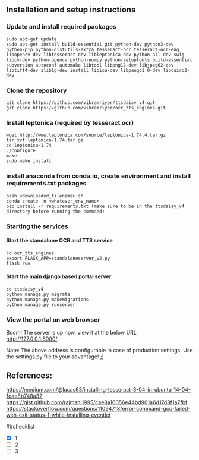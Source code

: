 ## Installation and setup instructions

### Update and install required packages
```
sudo apt-get update  
sudo apt-get install build-essential git python-dev python3-dev python-pip python-distutils-extra tesseract-ocr tesseract-ocr-eng libopencv-dev libtesseract-dev libleptonica-dev python-all-dev swig libcv-dev python-opencv python-numpy python-setuptools build-essential subversion autoconf automake libtool libpng12-dev libjpeg62-dev libtiff4-dev zlib1g-dev install libicu-dev libpango1.0-dev libcairo2-dev  
```

### Clone the repository
```
git clone https://github.com/vikramriyer/ttsdaisy_v4.git  
git clone https://github.com/vikramriyer/ocr_tts_engines.git
```
### Install leptonica (required by tesseract ocr)
```
wget http://www.leptonica.com/source/leptonica-1.74.4.tar.gz  
tar xvf leptonica-1.74.tar.gz  
cd leptonica-1.74  
./configure  
make  
sudo make install  
```
### install anaconda from conda.io, create environment and install requirements.txt packages
```
bash <downloaded_filename>.sh  
conda create -n <whatever_env_name>  
pip install -r requirements.txt (make sure to be in the ttsdaisy_v4 directory before running the command)  
```

### Starting the services
#### Start the standalone OCR and TTS service
```
cd ocr_tts_engines  
export FLASK_APP=standaloneserver_v2.py  
flask run  
```

#### Start the main django based portal server
```
cd ttsdaisy_v4  
python manage.py migrate  
python manage.py makemigrations  
python manage.py runserver  
```
### View the portal on web browser
Boom! The server is up now, view it at the below URL  
http://127.0.0.1:8000/  

Note: The above address is configurable in case of production settings. Use the settings.py file to your advantage! ;)  

## References:
https://medium.com/@lucas63/installing-tesseract-3-04-in-ubuntu-14-04-1dae8b748a32  
https://gist.github.com/rajmani1995/cae8a16056e44bd901a6d17d8f1a7fbf  
https://stackoverflow.com/questions/11094718/error-command-gcc-failed-with-exit-status-1-while-installing-eventlet 

##checklist
- [x] 1
- [ ] 2
- [ ] 3
